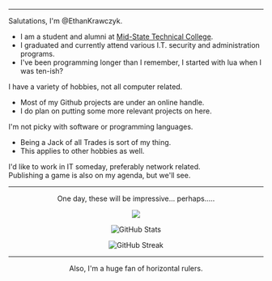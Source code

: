 <hr>

Salutations, I'm @EthanKrawczyk.
- I am a student and alumni at <a href="https://www.mstc.edu/">Mid-State Technical College</a>.
- I graduated and currently attend various I.T. security and administration programs.
- I've been programming longer than I remember, I started with lua when I was ten-ish?

I have a variety of hobbies, not all computer related.
- Most of my Github projects are under an online handle.
- I do plan on putting some more relevant projects on here.

I'm not picky with software or programming languages.
- Being a Jack of all Trades is sort of my thing.
- This applies to other hobbies as well.

I'd like to work in IT someday, preferably network related. <br>
Publishing a game is also on my agenda, but we'll see.

<hr>
<p align="center">One day, these will be impressive... perhaps.....</p>
<p align="center"><img src="https://github-readme-stats.vercel.app/api/top-langs/?username=EthanKrawczyk&theme=vision-friendly-dark&show_icons=true&hide_border=true&layout=compact"></img></p>
<p align="center"><img src="https://github-readme-stats.vercel.app/api/?username=EthanKrawczyk&theme=vision-friendly-dark&show_icons=true&hide_border=true&count_private=true" alt="GitHub Stats"></img></p>
<p align="center"><img src="https://github-readme-streak-stats.herokuapp.com?user=EthanKrawczyk&theme=vision-friendly-dark&border_radius=8&card_width=500&currStreakLabel=EBB200&sideNums=FF7400&currStreakNum=FF7400" alt="GitHub Streak" /></a></p>
<hr>
<p align="center">Also, I'm a huge fan of horizontal rulers.</p>
